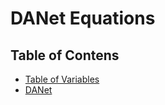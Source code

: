 # DANet Equations

## Table of Contens

* [Table of Variables](table_of_variables.md)
* [DANet](DANet.md)

